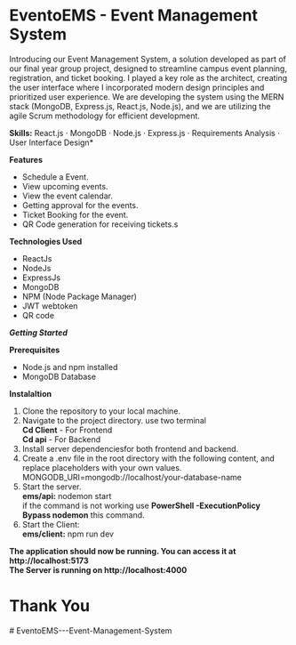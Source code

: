 # EventoEMS - Event Management System

Introducing our Event Management System, a solution developed as part of our final year group project, designed to streamline campus event planning, registration, and ticket booking. I played a key role as the architect, creating the user interface where I incorporated modern design principles and prioritized user experience. We are developing the system using the MERN stack (MongoDB, Express.js, React.js, Node.js), and we are utilizing the agile Scrum methodology for efficient development.

**Skills:**  React.js · MongoDB · Node.js · Express.js · Requirements Analysis · User Interface Design*

**Features**
* Schedule a Event.
* View upcoming events.
* View the event calendar.
* Getting approval for the events.
* Ticket Booking for the event.
* QR Code generation for receiving tickets.s

**Technologies Used**
* ReactJs
* NodeJs
* ExpressJs
* MongoDB
* NPM (Node Package Manager)
* JWT webtoken
* QR code

**_Getting Started_**

**Prerequisites**
* Node.js and npm installed
* MongoDB Database

**Instalaltion**
1. Clone the repository to your local machine.
2. Navigate to the project directory. use two terminal <br>
    **Cd Client** - For Frontend <br>
    **Cd api** - For Backend <br>
3. Install server dependenciesfor both frontend and backend.
4. Create a .env file in the root directory with the following content, and replace placeholders with your own values. <br>
     MONGODB_URI=mongodb://localhost/your-database-name
5. Start the server.<br>
     **ems/api:** nodemon start<br>
     if the command is not working use **PowerShell -ExecutionPolicy Bypass nodemon** this command.
7. Start the Client:<br>
      **ems/client:** npm run dev

**The application should now be running. You can access it at http://localhost:5173**<br>
**The Server is running on http://localhost:4000**

<h1>Thank You</h1>


#   E v e n t o E M S - - - E v e n t - M a n a g e m e n t - S y s t e m  
 